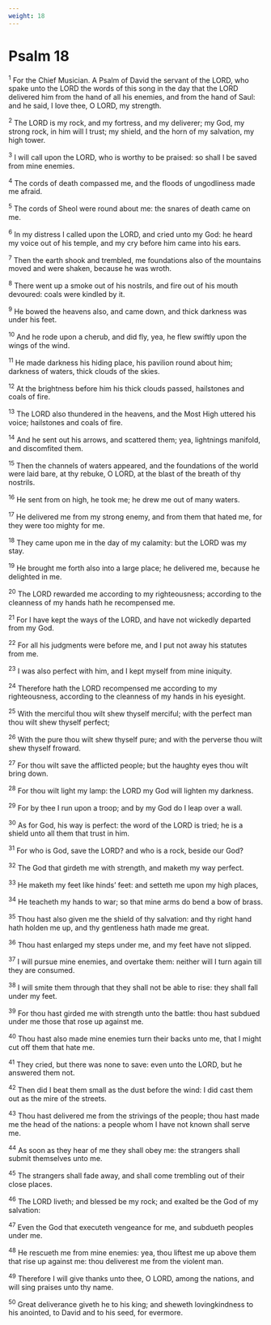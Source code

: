 ```yaml
---
weight: 18
---
```


# Psalm 18

<sup>1</sup> For the Chief Musician. A Psalm of David the servant of the LORD, who spake unto the LORD the words of this song in the day that the LORD delivered him from the hand of all his enemies, and from the hand of Saul: and he said, I love thee, O LORD, my strength. 

<sup>2</sup> The LORD is my rock, and my fortress, and my deliverer; my God, my strong rock, in him will I trust; my shield, and the horn of my salvation, my high tower. 

<sup>3</sup> I will call upon the LORD, who is worthy to be praised: so shall I be saved from mine enemies. 

<sup>4</sup> The cords of death compassed me, and the floods of ungodliness made me afraid. 

<sup>5</sup> The cords of Sheol were round about me: the snares of death came on me. 

<sup>6</sup> In my distress I called upon the LORD, and cried unto my God: he heard my voice out of his temple, and my cry before him came into his ears. 

<sup>7</sup> Then the earth shook and trembled, me foundations also of the mountains moved and were shaken, because he was wroth. 

<sup>8</sup> There went up a smoke out of his nostrils, and fire out of his mouth devoured: coals were kindled by it. 

<sup>9</sup> He bowed the heavens also, and came down, and thick darkness was under his feet. 

<sup>10</sup> And he rode upon a cherub, and did fly, yea, he flew swiftly upon the wings of the wind. 

<sup>11</sup> He made darkness his hiding place, his pavilion round about him; darkness of waters, thick clouds of the skies. 

<sup>12</sup> At the brightness before him his thick clouds passed, hailstones and coals of fire. 

<sup>13</sup> The LORD also thundered in the heavens, and the Most High uttered his voice; hailstones and coals of fire. 

<sup>14</sup> And he sent out his arrows, and scattered them; yea, lightnings manifold, and discomfited them. 

<sup>15</sup> Then the channels of waters appeared, and the foundations of the world were laid bare, at thy rebuke, O LORD, at the blast of the breath of thy nostrils. 

<sup>16</sup> He sent from on high, he took me; he drew me out of many waters. 

<sup>17</sup> He delivered me from my strong enemy, and from them that hated me, for they were too mighty for me. 

<sup>18</sup> They came upon me in the day of my calamity: but the LORD was my stay. 

<sup>19</sup> He brought me forth also into a large place; he delivered me, because he delighted in me. 

<sup>20</sup> The LORD rewarded me according to my righteousness; according to the cleanness of my hands hath he recompensed me. 

<sup>21</sup> For I have kept the ways of the LORD, and have not wickedly departed from my God. 

<sup>22</sup> For all his judgments were before me, and I put not away his statutes from me. 

<sup>23</sup> I was also perfect with him, and I kept myself from mine iniquity. 

<sup>24</sup> Therefore hath the LORD recompensed me according to my righteousness, according to the cleanness of my hands in his eyesight. 

<sup>25</sup> With the merciful thou wilt shew thyself merciful; with the perfect man thou wilt shew thyself perfect; 

<sup>26</sup> With the pure thou wilt shew thyself pure; and with the perverse thou wilt shew thyself froward. 

<sup>27</sup> For thou wilt save the afflicted people; but the haughty eyes thou wilt bring down. 

<sup>28</sup> For thou wilt light my lamp: the LORD my God will lighten my darkness. 

<sup>29</sup> For by thee I run upon a troop; and by my God do I leap over a wall. 

<sup>30</sup> As for God, his way is perfect: the word of the LORD is tried; he is a shield unto all them that trust in him. 

<sup>31</sup> For who is God, save the LORD? and who is a rock, beside our God? 

<sup>32</sup> The God that girdeth me with strength, and maketh my way perfect. 

<sup>33</sup> He maketh my feet like hinds’ feet: and setteth me upon my high places, 

<sup>34</sup> He teacheth my hands to war; so that mine arms do bend a bow of brass. 

<sup>35</sup> Thou hast also given me the shield of thy salvation: and thy right hand hath holden me up, and thy gentleness hath made me great. 

<sup>36</sup> Thou hast enlarged my steps under me, and my feet have not slipped. 

<sup>37</sup> I will pursue mine enemies, and overtake them: neither will I turn again till they are consumed. 

<sup>38</sup> I will smite them through that they shall not be able to rise: they shall fall under my feet. 

<sup>39</sup> For thou hast girded me with strength unto the battle: thou hast subdued under me those that rose up against me. 

<sup>40</sup> Thou hast also made mine enemies turn their backs unto me, that I might cut off them that hate me. 

<sup>41</sup> They cried, but there was none to save: even unto the LORD, but he answered them not. 

<sup>42</sup> Then did I beat them small as the dust before the wind: I did cast them out as the mire of the streets. 

<sup>43</sup> Thou hast delivered me from the strivings of the people; thou hast made me the head of the nations: a people whom I have not known shall serve me. 

<sup>44</sup> As soon as they hear of me they shall obey me: the strangers shall submit themselves unto me. 

<sup>45</sup> The strangers shall fade away, and shall come trembling out of their close places. 

<sup>46</sup> The LORD liveth; and blessed be my rock; and exalted be the God of my salvation: 

<sup>47</sup> Even the God that executeth vengeance for me, and subdueth peoples under me. 

<sup>48</sup> He rescueth me from mine enemies: yea, thou liftest me up above them that rise up against me: thou deliverest me from the violent man. 

<sup>49</sup> Therefore I will give thanks unto thee, O LORD, among the nations, and will sing praises unto thy name. 

<sup>50</sup> Great deliverance giveth he to his king; and sheweth lovingkindness to his anointed, to David and to his seed, for evermore. 


